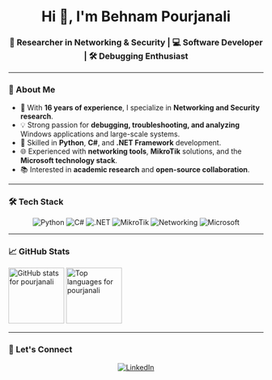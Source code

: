 <!-- Hero -->
<h1 align="center">Hi 👋, I'm Behnam Pourjanali</h1>
<h3 align="center">🔬 Researcher in Networking & Security | 💻 Software Developer | 🛠️ Debugging Enthusiast</h3>

---

### 🌌 About Me
- 🧭 With **16 years of experience**, I specialize in **Networking and Security research**.  
- 💡 Strong passion for **debugging, troubleshooting, and analyzing** Windows applications and large-scale systems.  
- 🐍 Skilled in **Python**, **C#**, and **.NET Framework** development.  
- 🌐 Experienced with **networking tools**, **MikroTik** solutions, and the **Microsoft technology stack**.  
- 📚 Interested in **academic research** and **open-source collaboration**.  

---

### 🛠️ Tech Stack
<p align="center">
  <img alt="Python" src="https://img.shields.io/badge/Python-000?logo=python&logoColor=3776AB" />
  <img alt="C#" src="https://img.shields.io/badge/C%23-000?logo=csharp&logoColor=239120" />
  <img alt=".NET" src="https://img.shields.io/badge/.NET-000?logo=dotnet&logoColor=512BD4" />
  <img alt="MikroTik" src="https://img.shields.io/badge/MikroTik-000?logo=mikrotik&logoColor=FFCC33" />
  <img alt="Networking" src="https://img.shields.io/badge/Networking-000?logo=cisco&logoColor=1BA0D7" />
  <img alt="Microsoft" src="https://img.shields.io/badge/Microsoft-000?logo=microsoft&logoColor=0078D4" />
</p>

---

### 📈 GitHub Stats

<p align="left">
  <img
    src="https://github-readme-stats.vercel.app/api?username=pourjanali&hide_title=true&hide_rank=true&show_icons=false&include_all_commits=true&line_height=20&hide_border=true&theme=transparent"
    alt="GitHub stats for pourjanali"
    height="110"
/>
  <img
    src="https://github-readme-stats.vercel.app/api/top-langs/?username=pourjanali&layout=compact&langs_count=6&hide_title=true&hide_border=true&theme=transparent"
    alt="Top languages for pourjanali"
    height="110"
/>
</p>

---

### 🤝 Let's Connect
<p align="center">
  <a href="https://www.linkedin.com/in/behnam-pourjanali/">
    <img alt="LinkedIn" src="https://img.shields.io/badge/LinkedIn-behnam--pourjanali-0A66C2?style=flat&logo=linkedin&logoColor=white&labelColor=0A66C2&color=000" />
  </a>
</p>
